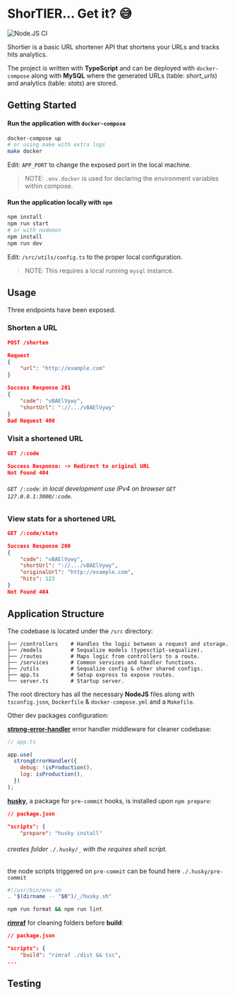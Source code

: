 # ShorTIER... Get it? 😅
![Node.JS CI](https://github.com/akidrizi/shortier-url/actions/workflows/node.yml/badge.svg?branch=main)

Shortier is a basic URL shortener API that shortens your URLs and tracks hits analytics.

The project is written with **TypeScript** and can be deployed with `docker-compose` along with **MySQL**
where the generated URLs (table: _short_urls_) and analytics (table: _stats_) are stored.

## Getting Started

#### Run the application with `docker-compose`

~~~bash
docker-compose up
# or using make with extra logs
make docker
~~~

Edit: `APP_PORT` to change the exposed port in the local machine.

> NOTE: `.env.docker` is used for declaring the environment variables within compose.

#### Run the application locally with `npm`

~~~bash
npm install
npm run start
# or with nodemon
npm install
npm run dev
~~~

Edit: `/src/utils/config.ts` to the proper local configuration.

> NOTE: This requires a local running `mysql` instance.

## Usage

Three endpoints have been exposed.

### Shorten a URL
```JSON
POST /shorten

Request
{
    "url": "http://example.com"
}

Success Response 201
{
    "code": "vBAElVywy",
    "shortUrl": "://.../vBAElVywy"
}
Bad Request 400
```

### Visit a shortened URL
```JSON
GET /:code

Success Response: -> Redirect to original URL
Not Found 404
```
###### `GET /:code`: in local development use IPv4 on browser `GET 127.0.0.1:3000/:code`.

### View stats for a shortened URL
```JSON
GET /:code/stats

Success Response 200
{
    "code": "vBAElVywy",
    "shortUrl": "://.../vBAElVywy",
    "originalUrl": "http://example.com",
    "hits": 123
}
Not Found 404
```

## Application Structure

The codebase is located under the `/src` directory:

    ├── /controllers    # Handles the logic between a request and storage.
    ├── /models         # Sequalize models (typesctipt-sequalize).
    ├── /routes         # Maps logic from controllers to a route.
    ├── /services       # Common services and handler functions.
    ├── /utils          # Sequalize config & other shared configs.
    ├── app.ts          # Setup express to expose routes.
    └── server.ts       # Startup server.

The root directory has all the necessary **NodeJS** files along with `tsconfig.json`, `Dockerfile` & `docker-compose.yml`
and a `Makefile`.

Other dev packages configuration:

**[strong-error-handler](https://www.npmjs.com/package/strong-error-handler)** error handler middleware for cleaner codebase:
```javascript
// app.ts

app.use(
  strongErrorHandler({
    debug: !isProduction(),
    log: isProduction(),
  })
);
```

**[husky](https://www.npmjs.com/package/husky)**, a package for `pre-commit` hooks, is installed upon `npm prepare`:
```json
// package.json

"scripts": {
    "prepare": "husky install"
```
###### creates folder `./.husky/_` with the requires shell script.
the node scripts triggered on `pre-commit` can be found here `./.husky/pre-commit`
```bash
#!/usr/bin/env sh
. "$(dirname -- "$0")/_/husky.sh"

npm run format && npm run lint
```
**[rimraf](https://www.npmjs.com/package/rimraf)** for cleaning folders before **build**:
```json
// package.json

"scripts": {
    "build": "rimraf ./dist && tsc",
...
```

## Testing
